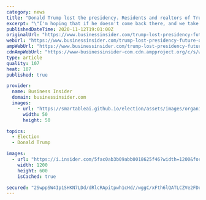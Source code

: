 ```yaml
---
category: news
title: "Donald Trump lost the presidency. Residents and realtors of Trump Tower think it may become valuable again."
excerpt: "\"I'm hoping that if he doesn't come back there, and we take his name off the building, we could have a wonderful spot to live again,\" said one owner."
publishedDateTime: 2020-11-12T19:01:00Z
originalUrl: "https://www.businessinsider.com/trump-lost-presidency-future-of-trump-tower-may-be-bright-2020-11"
webUrl: "https://www.businessinsider.com/trump-lost-presidency-future-of-trump-tower-may-be-bright-2020-11"
ampWebUrl: "https://www.businessinsider.com/trump-lost-presidency-future-of-trump-tower-may-be-bright-2020-11?amp"
cdnAmpWebUrl: "https://www-businessinsider-com.cdn.ampproject.org/c/s/www.businessinsider.com/trump-lost-presidency-future-of-trump-tower-may-be-bright-2020-11?amp"
type: article
quality: 107
heat: 107
published: true

provider:
  name: Business Insider
  domain: businessinsider.com
  images:
    - url: "https://smartableai.github.io/election/assets/images/organizations/businessinsider.com-50x50.jpg"
      width: 50
      height: 50

topics:
  - Election
  - Donald Trump

images:
  - url: "https://i.insider.com/5fac0ab3b09abb0018625f46?width=1200&format=jpeg"
    width: 1200
    height: 600
    isCached: true

secured: "2SwppSW4Ip1SHKN7LDd/dRlcRApitpwh1cHd//wggC/xFth6lQATLCZVe2FDug8grlkRWY39HK8kpTcCVFWjDPUzB9/XH9cm7vWCHk/65v2GzynBPYCBmBBBrn5VfyBPI6yoaWY2/bZWN2tCkGX0vfGKH+xtWo7F0/SHKytNnFK8AQh8S3HR/OmNBpI2rf+kH91Bdn5aZBonAySgHHfmSHsorTpCH2XYtapQ4V4F+8KAgUv5PVZU2XJ1ec5cNj6vgwZjsNx78fmc+FYdWQsQUgQwoL7rgjvwL+U4PCaLSky/UhNkZy7Qgm6PzvCUF9FruBAZ59AQk9mG9w6cSaD/AT+UiF+7T1gewCCaVdUQQ9o=;WP0uSnccN6thJO/3yfHkwQ=="
---
```


